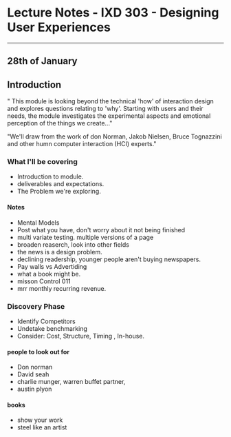 # Lecture Notes - IXD 303 - Designing User Experiences

___

## 28th of January

## Introduction
" This module is looking beyond the technical 'how' of interaction design and explores questions relating to 'why'. Starting with users and their needs, the module investigates the experimental aspects and emotional perception of the things we create..."

"We'll draw from the work of don Norman, Jakob Nielsen, Bruce Tognazzini and other humn computer interaction (HCI) experts."



### What I'll be covering
- Introduction to module.
- deliverables and expectations.
- The Problem we're exploring.

#### Notes
- Mental Models 
- Post what you have, don't worry about it not being finished
- multi variate testing. multiple versions of a page
- broaden reaserch, look into other fields
- the news is a design problem.
- declining readership, younger people aren't buying newspapers. 
- Pay walls vs Advertiding
- what a book might be.
- misson Control 011 
- mrr monthly recurring revenue.


### Discovery Phase
- Identify Competitors
- Undetake benchmarking
- Consider: Cost, Structure, Timing , In-house.


#### people to look out for
- Don norman 
- David seah
- charlie munger, warren buffet partner,
- austin plyon

#### books
- show your work
- steel like an artist